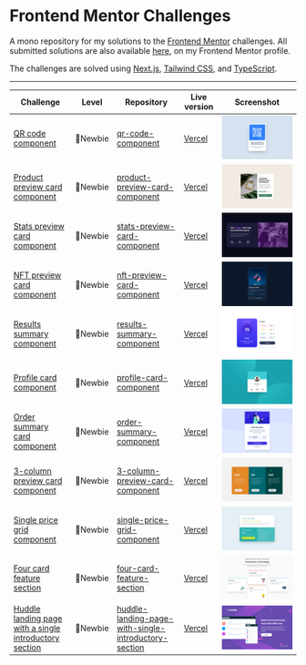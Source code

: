 # Frontend Mentor Challenges

A mono repository for my solutions to the [Frontend Mentor](https://www.frontendmentor.io/challenges) challenges. All submitted solutions are also available [here](https://www.frontendmentor.io/profile/n0rrman/solutions), on my Frontend Mentor profile.

The challenges are solved using [Next.js](https://nextjs.org/), [Tailwind CSS](https://tailwindcss.com/), and [TypeScript](https://www.typescriptlang.org).



---

<!-- 🔴Guru 🟠Advanced 🟡Intermediate 🟢Junior 🔵Newbie -->

| Challenge | Level | Repository | Live version | Screenshot |
|-----------|-------|------------|--------------|------------|
| [QR code component](https://www.frontendmentor.io/solutions/qr-code-component-tailwind-and-nextjs-wccBAtTkIf) | 🔵Newbie | [qr-code-component](https://github.com/n0rrman/frontend-mentor-challenges/tree/main/qr-code-component) | [Vercel](https://qr-code-component-chi-five.vercel.app) | ![Screenshot of the solved QR code component challeng](qr-code-component/design/screenshot.png) |
| [Product preview card component](https://www.frontendmentor.io/solutions/product-preview-card-component-tailwind-and-nextjs-tvwoiGreHb) | 🔵Newbie | [product-preview-card-component](https://github.com/n0rrman/frontend-mentor-challenges/tree/main/product-preview-card-component) | [Vercel](https://product-preview-card-component-seven-sand.vercel.app) | ![Screenshot of the solved product preview code component challenge](product-preview-card-component/design/screenshot.png) |
| [Stats preview card component](https://www.frontendmentor.io/solutions/stats-preview-card-component-tailwind-and-nextjs-AAk4hxm-v7) | 🔵Newbie | [stats-preview-card-component](https://github.com/n0rrman/frontend-mentor-challenges/tree/main/stats-preview-card-component) | [Vercel](https://stats-preview-card-component-beta-olive.vercel.app) | ![Screenshot of the solved stats preview card component challenge](stats-preview-card-component/design/screenshot.png) |
| [NFT preview card component](https://www.frontendmentor.io/solutions/nft-preview-card-component-tailwind-and-nextjs--cQVwO_tGa) | 🔵Newbie | [nft-preview-card-component](https://github.com/n0rrman/frontend-mentor-challenges/tree/main/nft-preview-card-component) | [Vercel](https://nft-preview-card-component-kappa-navy.vercel.app) | ![Screenshot of the solved NFT preview card component challenge](nft-preview-card-component/design/screenshot.png) |
| [Results summary component](https://www.frontendmentor.io/solutions/results-summary-component-solution-tailwind-and-nextjs-vdul_gXT6T) | 🔵Newbie | [results-summary-component](https://github.com/n0rrman/frontend-mentor-challenges/tree/main/results-summary-component) | [Vercel](https://results-summary-component-delta-amber.vercel.app) | ![Screenshot of the solved result summary component challenge](results-summary-component/design/screenshot.png) |
| [Profile card component](https://www.frontendmentor.io/solutions/profile-card-component-tailwind-and-nextjs-8-6Lbm-WTc)  | 🔵Newbie | [profile-card-component](https://github.com/n0rrman/frontend-mentor-challenges/tree/main/profile-card-component) | [Vercel](https://profile-card-component-nine-bice.vercel.app/) | ![Screenshot of the solved profile card component challenge](profile-card-component/design/screenshot.png) |
| [Order summary card component](https://www.frontendmentor.io/solutions/order-summary-card-tailwind-and-nextjs-xzpWPj9yhl)  | 🔵Newbie | [order-summary-component](https://github.com/n0rrman/frontend-mentor-challenges/tree/main/order-summary-component) | [Vercel](https://order-summary-component-ivory.vercel.app) | ![Screenshot of the solved order summary component challenge](order-summary-component/design/screenshot.png) |
| [3-column preview card component](https://www.frontendmentor.io/solutions/3column-preview-card-component-tailwind-and-nextjs-Dvzw-nUeth)  | 🔵Newbie | [3-column-preview-card-component](https://github.com/n0rrman/frontend-mentor-challenges/tree/main/3-column-preview-card-component) | [Vercel](https://3-column-preview-card-component-ochre.vercel.app) | ![Screenshot of the solved 3-column preview card challenge](3-column-preview-card-component/design/screenshot.png) |
| [Single price grid component](https://www.frontendmentor.io/solutions/single-price-grid-component-tailwind-and-nextjs-2UUTwWXLEb)  | 🔵Newbie | [single-price-grid-component](https://github.com/n0rrman/frontend-mentor-challenges/tree/main/single-price-grid-component) | [Vercel](https://single-price-grid-component-nu-orpin.vercel.app) | ![Screenshot of the solved single price grid challenge](single-price-grid-component/design/screenshot.png) |
| [Four card feature section](https://www.frontendmentor.io/solutions/four-card-feature-section-tailwind-and-nextjs-L61hyCEEkk)  | 🔵Newbie | [four-card-feature-section](https://github.com/n0rrman/frontend-mentor-challenges/tree/main/four-card-feature-section) | [Vercel](https://four-card-feature-section-eta-lemon.vercel.app/) | ![Screenshot of the solved challenge](four-card-feature-section/design/screenshot.png) |
| [Huddle landing page with a single introductory section](https://www.frontendmentor.io/solutions/huddle-landing-page-with-a-single-introductory-section-tailwind-nfp7c9rUkW)  | 🔵Newbie | [huddle-landing-page-with-single-introductory-section](https://github.com/n0rrman/frontend-mentor-challenges/tree/main/huddle-landing-page-with-single-introductory-section) | [Vercel](https://huddle-landing-page-with-single-introductory-section-liart.vercel.app) | ![Screenshot of the solved challenge](huddle-landing-page-with-single-introductory-section/design/screenshot.png) |


<!--
| [-](...)  | 🔵Newbie | [...](https://github.com/n0rrman/frontend-mentor-challenges/tree/main/...) | [Vercel](https://....vercel.app) | ![Screenshot of the solved challenge](.../design/screenshot.png) |
-->